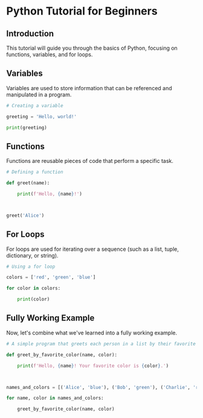 # Python Tutorial for Beginners

## Introduction

This tutorial will guide you through the basics of Python, focusing on functions, variables, and for loops.

## Variables

Variables are used to store information that can be referenced and manipulated in a program.


```python
# Creating a variable

greeting = 'Hello, world!'

print(greeting)
```

## Functions

Functions are reusable pieces of code that perform a specific task.


```python
# Defining a function

def greet(name):

    print(f'Hello, {name}!')



greet('Alice')
```

## For Loops

For loops are used for iterating over a sequence (such as a list, tuple, dictionary, or string).

```python
# Using a for loop

colors = ['red', 'green', 'blue']

for color in colors:

    print(color)
```

## Fully Working Example

Now, let's combine what we've learned into a fully working example.


```python
# A simple program that greets each person in a list by their favorite color

def greet_by_favorite_color(name, color):

    print(f'Hello, {name}! Your favorite color is {color}.')



names_and_colors = [('Alice', 'blue'), ('Bob', 'green'), ('Charlie', 'red')]

for name, color in names_and_colors:

    greet_by_favorite_color(name, color)
```

